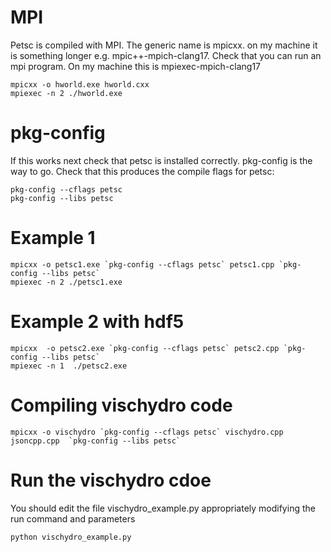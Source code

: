 # MPI
Petsc is compiled with MPI. The generic name is mpicxx. on my
machine it is something longer e.g. mpic++-mpich-clang17.
Check that you can run an mpi program. On my machine this is mpiexec-mpich-clang17
```
mpicxx -o hworld.exe hworld.cxx 
mpiexec -n 2 ./hworld.exe
```

# pkg-config
If this works next check that petsc is installed correctly. 
pkg-config is the way to go. Check that this produces
the compile flags for petsc:
```
pkg-config --cflags petsc
pkg-config --libs petsc 
```

# Example 1
```
mpicxx -o petsc1.exe `pkg-config --cflags petsc` petsc1.cpp `pkg-config --libs petsc`
mpiexec -n 2 ./petsc1.exe
```
# Example 2 with hdf5
```
mpicxx  -o petsc2.exe `pkg-config --cflags petsc` petsc2.cpp `pkg-config --libs petsc`
mpiexec -n 1  ./petsc2.exe
```
# Compiling vischydro code
```
mpicxx -o vischydro `pkg-config --cflags petsc` vischydro.cpp jsoncpp.cpp  `pkg-config --libs petsc`
```
#  Run the vischydro cdoe
You should edit the file vischydro_example.py appropriately  modifying the run command and parameters
```
python vischydro_example.py
```
